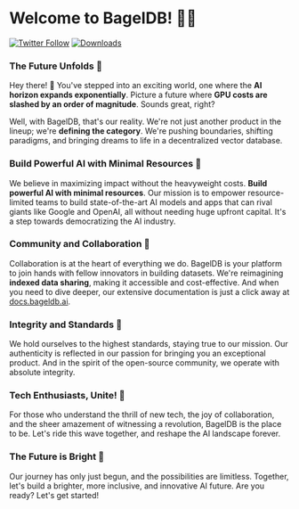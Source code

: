 # Welcome to BagelDB! 🥯🚀

[![Twitter Follow](https://img.shields.io/twitter/follow/bageldb_ai?style=social)](https://twitter.com/bagel_network)
[![Downloads](https://static.pepy.tech/badge/betabageldb)](https://pepy.tech/project/betabageldb)

### **The Future Unfolds** 🥯

Hey there! 👋 You've stepped into an exciting world, one where the **AI horizon expands exponentially**. Picture a future where **GPU costs are slashed by an order of magnitude**. Sounds great, right? 

Well, with BagelDB, that's our reality. We're not just another product in the lineup; we're **defining the category**. We're pushing boundaries, shifting paradigms, and bringing dreams to life in a decentralized vector database.

### **Build Powerful AI with Minimal Resources** 🥯

We believe in maximizing impact without the heavyweight costs. **Build powerful AI with minimal resources**. Our mission is to empower resource-limited teams to build state-of-the-art AI models and apps that can rival giants like Google and OpenAI, all without needing huge upfront capital. It's a step towards democratizing the AI industry. 

### **Community and Collaboration** 🥯

Collaboration is at the heart of everything we do. BagelDB is your platform to join hands with fellow innovators in building datasets. We're reimagining **indexed data sharing**, making it accessible and cost-effective. And when you need to dive deeper, our extensive documentation is just a click away at [docs.bageldb.ai](https://docs.bageldb.ai).

### **Integrity and Standards** 🥯

We hold ourselves to the highest standards, staying true to our mission. Our authenticity is reflected in our passion for bringing you an exceptional product. And in the spirit of the open-source community, we operate with absolute integrity.

### **Tech Enthusiasts, Unite!** 🥯

For those who understand the thrill of new tech, the joy of collaboration, and the sheer amazement of witnessing a revolution, BagelDB is the place to be. Let's ride this wave together, and reshape the AI landscape forever.

### **The Future is Bright** 🥯

Our journey has only just begun, and the possibilities are limitless. Together, let's build a brighter, more inclusive, and innovative AI future. Are you ready? Let's get started!
